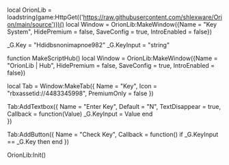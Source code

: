 local OrionLib = loadstring(game:HttpGet(('https://raw.githubusercontent.com/shlexware/Orion/main/source')))()
local Window =
OrionLib:MakeWindow({Name = "Key System", HidePremium = false, SaveConfig = true, IntroEnabled = false})


_G.Key = "Hdidbsnonimapnoe982"
_G.KeyInput = "string"

function MakeScriptHub()
     local Window =
OrionLib:MakeWindow({Name = "OrionLib | Hub", HidePremium = false, SaveConfig = true, IntroEnabled = false})

















	



local Tab = Window:MakeTab({
	Name = "Key",
	Icon = "rbxassetid://4483345998",
	PremiumOnly = false
})

Tab:AddTextbox({
	Name = "Enter Key",
	Default = "N",
	TextDisappear = true,
	Callback = function(Value)
		_G.KeyInput = Value
	end	  
})

Tab:AddButton({
	Name = "Check Key",
	Callback = function()
      		if _G.KeyInput == _G.Key then
				end
})



OrionLib:Init()
